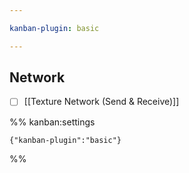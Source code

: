 ```yaml
---

kanban-plugin: basic

---
```


## Network

- [ ] [[Texture Network (Send & Receive)]]




%% kanban:settings
```
{"kanban-plugin":"basic"}
```
%%